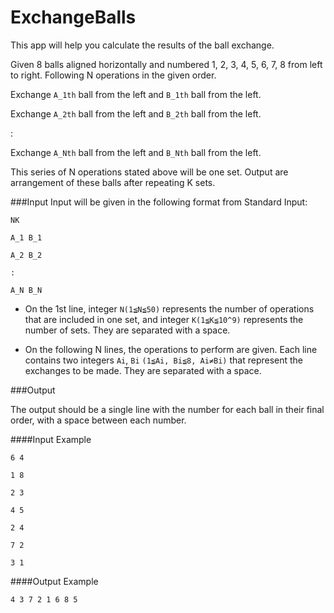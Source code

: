 # ExchangeBalls

This app will help you calculate the results of the ball exchange.
Given 8 balls aligned horizontally and numbered 1, 2, 3, 4, 5, 6, 7, 8 from left to right. Following N operations in the given order.
Exchange `A_1th` ball from the left and `B_1th` ball from the left.
Exchange `A_2th` ball from the left and `B_2th` ball from the left. 

:
Exchange `A_Nth` ball from the left and `B_Nth` ball from the left.
This series of N operations stated above will be one set.Output are arrangement of these balls after repeating K sets.

###InputInput will be given in the following format from Standard Input: 

```
NKA_1 B_1A_2 B_2
:
A_N B_N

```

* On the 1st line, integer `N(1≦N≦50)` represents the number of operations that are included in one set, and integer `K(1≦K≦10^9)` represents the number of sets. They are separated with a space.

* On the following N lines, the operations to perform are given. Each line contains two integers `Ai`, `Bi` `(1≦Ai, Bi≦8, Ai≠Bi)` that represent the exchanges to be made. They are separated with a space.


###Output
The output should be a single line with the number for each ball in their final order, with a space between each number.

####Input Example

```6 4

1 8

2 3

4 5

2 4

7 2

3 1
```
####Output Example
`4 3 7 2 1 6 8 5`